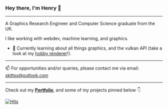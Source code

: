 ### Hey there, I'm Henry 👋 
---
A Graphics Research Engineer and Computer Science graduate from the UK.

I like working with webdev, machine learning, and graphics. 

- 🌱 Currently learning about all things graphics, and the vulkan API (take a look at my [hobby renderer](https://github.com/Skittss/sumire)!).

---
📫 For opportunities and/or queries, please contact me via email: skittss@outlook.com

---
Check out my <b>[Portfolio](https://skittss.github.io/PortfolioWebsite)</b>, and some of my projects pinned below 👇

[![Hits](https://hits-app.vercel.app/hits?url=https://github.com/Skittss&bgLeft=262536&bgRight=3DC8AF&label=Visits)](https://hits-app.vercel.app/)
